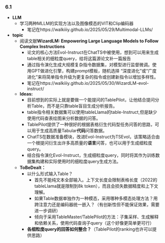### 6.1
- **LLM**
  - 学习两种MLLM的实现方法以及图像模态的VIT和Clip编码器
    - 笔记在https://walkiiiy.github.io/2025/05/29/Multimodal-LLMs/
- **topic**
    - 阅读文献**WizardLM: Empowering Large Language Models to Follow Complex Instructions**
       - 论文的核心方法Evol-Instruct在ChatTS中被使用，想到可以用来生成table相关的细粒度query，给将这篇源论文补一篇报告
       - 通过指令演化生成大规模复杂指令数据集，对模型进行监督微调。使用GPT做进化引擎，构建prompt模板，随机选择 “深度进化”或“广度进化”来将简单指令升级为更复杂的指令或创建新指令以增加多样性。
       - 笔记在https://walkiiiy.github.io/2025/05/30/WizardLM-evol-instruct/
    - **Ideas:**
      - 目前想到的实际上就是要做一个能提问的TablePilot，让他结合提问分析Table，而不是只靠table盲目生成分析报告。
      - table指令相关数据集可以使用tableLlama的table-Instruct,但是缺少使用代码查表绘图来分析数据的问答。
      - TablePilot提供了一种很好的根据表格衍生代码型任务问答的思路，可以用于生成高质量Tabular**代码**问答数据。
      - ChatTS在数据准备模块，改进Evol-Instruct为TSEvol，该策略适合由一个根提问衍生出许多高质量的**语言**问答，也可以用于生成细粒度query。
      - 结合指令演化Evol-Instruct，生成细粒度query，同时将其作为训练数据集构建和实际使用时的细粒度query生成方法。
    - **ToBeDealt：**
        - 以什么形式输入Table？
          - 首先不能纯文本全部输入。上下文长度会限制表格长度（2022的tableLlama就是限制到8k token），而且会损失数据精度和上下文理解。 
          - 如果Table数据单独作为一种模态，采用哪种多模态处理方法？用跨注意力还是编码器统一嵌入？（有创新性但不能保证效果，需要进一步调研）
          - 倾向于采用TableMaster/TablePilot的方法：子集采样、生成解释和依赖关系，使用代码查询子query（这个好像更简单更可行）
        - **各细粒度query的回答如何整合？**（TablePilot的ranking也许可以提供思路）